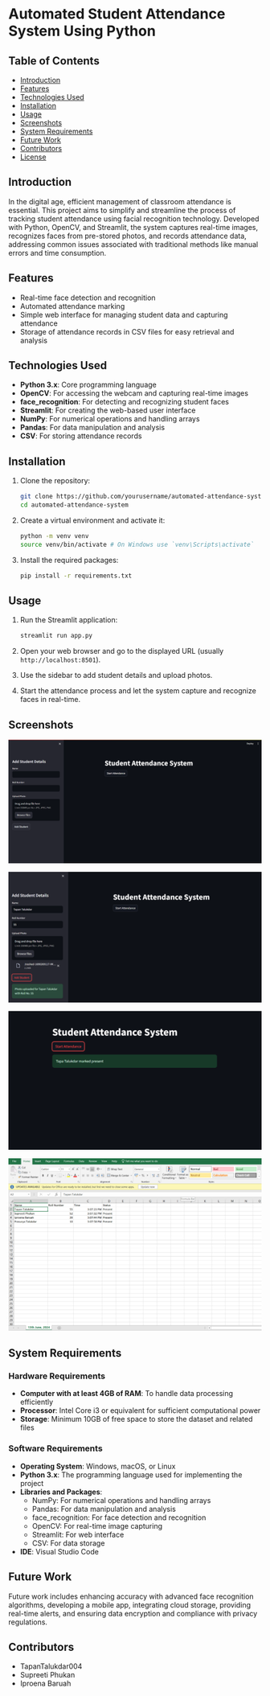
# Automated Student Attendance System Using Python



## Table of Contents
- [Introduction](#introduction)
- [Features](#features)
- [Technologies Used](#technologies-used)
- [Installation](#installation)
- [Usage](#usage)
- [Screenshots](#screenshots)
- [System Requirements](#system-requirements)
- [Future Work](#future-work)
- [Contributors](#contributors)
- [License](#license)

## Introduction
In the digital age, efficient management of classroom attendance is essential. This project aims to simplify and streamline the process of tracking student attendance using facial recognition technology. Developed with Python, OpenCV, and Streamlit, the system captures real-time images, recognizes faces from pre-stored photos, and records attendance data, addressing common issues associated with traditional methods like manual errors and time consumption.

## Features
- Real-time face detection and recognition
- Automated attendance marking
- Simple web interface for managing student data and capturing attendance
- Storage of attendance records in CSV files for easy retrieval and analysis

## Technologies Used
- **Python 3.x**: Core programming language
- **OpenCV**: For accessing the webcam and capturing real-time images
- **face_recognition**: For detecting and recognizing student faces
- **Streamlit**: For creating the web-based user interface
- **NumPy**: For numerical operations and handling arrays
- **Pandas**: For data manipulation and analysis
- **CSV**: For storing attendance records

## Installation
1. Clone the repository:
    ```bash
    git clone https://github.com/yourusername/automated-attendance-system.git
    cd automated-attendance-system
    ```

2. Create a virtual environment and activate it:
    ```bash
    python -m venv venv
    source venv/bin/activate # On Windows use `venv\Scripts\activate`
    ```

3. Install the required packages:
    ```bash
    pip install -r requirements.txt
    ```

## Usage
1. Run the Streamlit application:
    ```bash
    streamlit run app.py
    ```

2. Open your web browser and go to the displayed URL (usually `http://localhost:8501`).

3. Use the sidebar to add student details and upload photos.

4. Start the attendance process and let the system capture and recognize faces in real-time.

## Screenshots
![Streamlit Interface](images/1.png)  <!-- Replace with your actual screenshot path -->

![Adding Student Detail](images/2.png)  <!-- Replace with your actual screenshot path -->

![Marking Attendance](images/3.png)  <!-- Replace with your actual screenshot path -->

![CSV Daata Save](images/4.png)

## System Requirements
### Hardware Requirements
- **Computer with at least 4GB of RAM**: To handle data processing efficiently
- **Processor**: Intel Core i3 or equivalent for sufficient computational power
- **Storage**: Minimum 10GB of free space to store the dataset and related files

### Software Requirements
- **Operating System**: Windows, macOS, or Linux
- **Python 3.x**: The programming language used for implementing the project
- **Libraries and Packages**:
  - NumPy: For numerical operations and handling arrays
  - Pandas: For data manipulation and analysis
  - face_recognition: For face detection and recognition
  - OpenCV: For real-time image capturing
  - Streamlit: For web interface
  - CSV: For data storage
- **IDE**: Visual Studio Code

## Future Work
Future work includes enhancing accuracy with advanced face recognition algorithms, developing a mobile app, integrating cloud storage, providing real-time alerts, and ensuring data encryption and compliance with privacy regulations.

## Contributors
- TapanTalukdar004 <!-- Replace with actual names and GitHub usernames -->
- Supreeti Phukan
- Iproena Baruah
